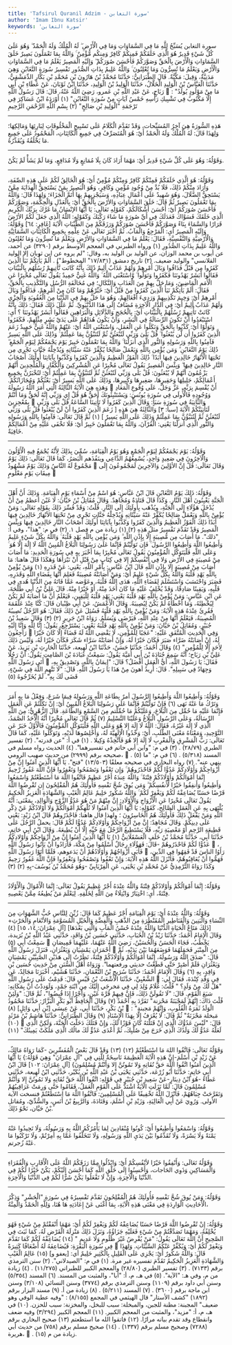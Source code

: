 ```yaml
---
title: 'Tafsirul Quranil Adzim - سورة التغابن'
author: 'Imam Ibnu Katsir'
keywords: 'سورة التغابن'
---
```


سورة التغابن
يُسَبِّحُ لِلَّهِ مَا فِي السَّمَاوَاتِ وَمَا فِي الْأَرْضِ ۖ لَهُ الْمُلْكُ وَلَهُ الْحَمْدُ ۖ وَهُوَ عَلَىٰ كُلِّ شَيْءٍ قَدِيرٌ
هُوَ الَّذِي خَلَقَكُمْ فَمِنكُمْ كَافِرٌ وَمِنكُم مُّؤْمِنٌ ۚ وَاللَّهُ بِمَا تَعْمَلُونَ بَصِيرٌ
خَلَقَ السَّمَاوَاتِ وَالْأَرْضَ بِالْحَقِّ وَصَوَّرَكُمْ فَأَحْسَنَ صُوَرَكُمْ ۖ وَإِلَيْهِ الْمَصِيرُ
يَعْلَمُ مَا فِي السَّمَاوَاتِ وَالْأَرْضِ وَيَعْلَمُ مَا تُسِرُّونَ وَمَا تُعْلِنُونَ ۚ وَاللَّهُ عَلِيمٌ بِذَاتِ الصُّدُورِ
تَفْسِيرُ سُورَةِ التَّغَابُنِ
وَهِيَ مَدَنِيَّةٌ، وَقِيلَ: مَكِّيَّةٌ.
قَالَ الطَّبَرَانِيُّ: حَدَّثَنَا مُحَمَّدُ بْنُ هَارُونَ بْنِ مُحَمَّدِ بْنِ بَكَّارٍ الدِّمَشْقِيُّ، حَدَّثَنَا الْعَبَّاسُ بْنُ الْوَلِيدِ الْخَلَّالُ، حَدَّثَنَا الْوَلِيدُ بْنُ الْوَلِيدِ، حَدَّثَنَا ابْنُ ثَوْبَانَ، عَنْ عَطَاءِ بْنِ أَبِي رَبَاحٍ، عَنْ عَبْدِ اللَّهِ بْنِ عَمرو، رَضِيَ اللَّهُ عَنْهُ، قَالَ: قَالَ رَسُولُ اللَّهِ

: "مَا مِنْ مَوْلُودٍ يُولَدُ إِلَّا مَكْتُوبٌ فِي تَشْبِيكِ رَأْسِهِ خَمْسُ آيَاتٍ مِنْ سُورَةِ التَّغَابُنِ"
(١)
أَوْرَدَهُ ابْنُ عَسَاكِرَ فِي تَرْجَمَةِ "الْوَلِيدِ بْنِ صَالِحٍ"
(٢)
بِسْمِ اللَّهِ الرَّحْمَنِ الرَّحِيمِ
* * *
هَذِهِ السُّورَةُ هِيَ آخِرُ المُسَبِّحات، وَقَدْ تَقَدَّمَ الْكَلَامُ عَلَى تَسْبِيحِ الْمَخْلُوقَاتِ لِبَارِئِهَا وَمَالِكِهَا؛ وَلِهَذَا قَالَ:
لَهُ الْمُلْكُ وَلَهُ الْحَمْدُ
أَيْ: هُوَ الْمُتَصَرِّفُ فِي جَمِيعِ الْكَائِنَاتِ، الْمَحْمُودُ عَلَى جَمِيعِ مَا يَخْلُقُهُ وَيُقَدِّرُهُ.
* * *
وَقَوْلُهُ:
وَهُوَ عَلَى كُلِّ شَيْءٍ قَدِيرٌ
أَيْ: مَهْمَا أَرَادَ كَانَ بِلَا مُمَانِعٍ وَلَا مُدَافِعٍ، وَمَا لَمْ يَشَأْ لَمْ يَكُنْ.
* * *
وَقَوْلُهُ:
هُوَ الَّذِي خَلَقَكُمْ فَمِنْكُمْ كَافِرٌ وَمِنْكُمْ مُؤْمِنٌ
أَيْ: هُوَ الْخَالِقُ لَكُمْ عَلَى هَذِهِ الصِّفَةِ، وَأَرَادَ مِنْكُمْ ذَلِكَ، فَلَا بُدَّ مِنْ وُجُودِ مُؤْمِنٍ وَكَافِرٍ، وَهُوَ الْبَصِيرُ بِمَنْ يَسْتَحِقُّ الْهِدَايَةَ مِمَّنْ يَسْتَحِقُّ الضَّلَالَ، وَهُوَ شَهِيدٌ عَلَى أَعْمَالِ عِبَادِهِ، وَسَيَجْزِيهِمْ بِهَا أَتَمَّ الْجَزَاءَ؛ وَلِهَذَا قَالَ:
وَاللَّهُ بِمَا تَعْمَلُونَ بَصِيرٌ
ثُمَّ قَالَ:
خَلَقَ السَّمَاوَاتِ وَالأرْضَ بِالْحَقِّ
أَيْ: بِالْعَدْلِ وَالْحِكْمَةِ،
وَصَوَّرَكُمْ فَأَحْسَنَ صُوَرَكُمْ
أَيْ: أَحْسَنَ أَشْكَالَكُمْ، كَقَوْلِهِ تَعَالَى:
يَا أَيُّهَا الإنْسَانُ مَا غَرَّكَ بِرَبِّكَ الْكَرِيمِ الَّذِي خَلَقَكَ فَسَوَّاكَ فَعَدَلَكَ فِي أَيِّ صُورَةٍ مَا شَاءَ رَكَّبَكَ
وَكَقَوْلِهِ:
اللَّهُ الَّذِي جَعَلَ لَكُمُ الأرْضَ قَرَارًا وَالسَّمَاءَ بِنَاءً وَصَوَّرَكُمْ فَأَحْسَنَ صُوَرَكُمْ وَرَزَقَكُمْ مِنَ الطَّيِّبَاتِ
الْآيَةَ [غَافِرٍ: ٦٤] وَقَوْلُهُ:
وَإِلَيْهِ الْمَصِيرُ
أَيِ: الْمَرْجِعُ وَالْمَآبُ.
ثُمَّ أَخْبَرَ تَعَالَى عَنْ عِلْمِهِ بِجَمِيعِ الْكَائِنَاتِ السَّمَائِيَّةِ وَالْأَرْضِيَّةِ وَالنَّفْسِيَّةِ، فَقَالَ:
يَعْلَمُ مَا فِي السَّمَاوَاتِ وَالأرْضِ وَيَعْلَمُ مَا تُسِرُّونَ وَمَا تُعْلِنُونَ وَاللَّهُ عَلِيمٌ بِذَاتِ الصُّدُورِ
(١)
ورواه الطبرني في المعجم الأوسط برقم (٣٢٩٠) عن أحمد، عن أيوب بن محمد الوزان، عن الوليد بن الوليد به، وقال: "لم يروه عن ابن ثوبان إلا الوليد القلانسي" والوليد ضعيف.
(٢)
تاريخ دمشق (١٧/٨٣١" المخطوط") .
أَلَمْ يَأْتِكُمْ نَبَأُ الَّذِينَ كَفَرُوا مِن قَبْلُ فَذَاقُوا وَبَالَ أَمْرِهِمْ وَلَهُمْ عَذَابٌ أَلِيمٌ
ذَٰلِكَ بِأَنَّهُ كَانَت تَّأْتِيهِمْ رُسُلُهُم بِالْبَيِّنَاتِ فَقَالُوا أَبَشَرٌ يَهْدُونَنَا فَكَفَرُوا وَتَوَلَّوا ۚ وَّاسْتَغْنَى اللَّهُ ۚ وَاللَّهُ غَنِيٌّ حَمِيدٌ
يَقُولُ تَعَالَى مُخْبِرًا عَنِ الْأُمَمِ الْمَاضِينَ، وَمَا حَلَّ بِهِمْ مِنَ الْعَذَابِ وَالنَّكَالِ؛ فِي مُخَالَفَةِ الرُّسُلِ وَالتَّكْذِيبِ بِالْحَقِّ، فَقَالَ:
أَلَمْ يَأْتِكُمْ نَبَأُ الَّذِينَ كَفَرُوا مِنْ قَبْلُ
أَيْ: خَبِّرْهُمْ وَمَا كَانَ مِنْ أَمْرِهِمْ،
فَذَاقُوا وَبَالَ أَمْرِهِمْ
أَيْ: وَخِيمَ تَكْذِيبِهِمْ وَرَدِيءَ أَفْعَالِهِمْ، وَهُوَ مَا حَلَّ بِهِمْ فِي الدُّنْيَا مِنَ الْعُقُوبَةِ وَالْخِزْيِ
وَلَهُمْ عَذَابٌ أَلِيمٌ
أَيْ: فِي الدَّارِ الْآخِرَةِ مُضَافٌ إِلَى هَذَا الدُّنْيَوِيِّ. ثُمَّ عَلَّلَ ذَلِكَ فَقَالَ:
ذَلِكَ بِأَنَّهُ كَانَتْ تَأْتِيهِمْ رُسُلُهُمْ بِالْبَيِّنَاتِ
أَيْ: بِالْحُجَجِ وَالدَّلَائِلِ وَالْبَرَاهِينِ
فَقَالُوا أَبَشَرٌ يَهْدُونَنَا
؟ أَيِ: اسْتَبْعَدُوا أَنْ تَكُونَ الرِّسَالَةُ فِي الْبَشَرِ، وَأَنْ يَكُونَ هُدَاهُمْ عَلَى يَدَيْ بَشَرٍ مِثْلِهِمْ،
فَكَفَرُوا وَتَوَلَّوْا
أَيْ: كَذَّبُوا بِالْحَقِّ وَنَكَلُوا عَنِ الْعَمَلِ،
وَاسْتَغْنَى اللَّهُ
أَيْ: عَنْهُمْ
وَاللَّهُ غَنِيٌّ حَمِيدٌ
زَعَمَ الَّذِينَ كَفَرُوا أَن لَّن يُبْعَثُوا ۚ قُلْ بَلَىٰ وَرَبِّي لَتُبْعَثُنَّ ثُمَّ لَتُنَبَّؤُنَّ بِمَا عَمِلْتُمْ ۚ وَذَٰلِكَ عَلَى اللَّهِ يَسِيرٌ
فَآمِنُوا بِاللَّهِ وَرَسُولِهِ وَالنُّورِ الَّذِي أَنزَلْنَا ۚ وَاللَّهُ بِمَا تَعْمَلُونَ خَبِيرٌ
يَوْمَ يَجْمَعُكُمْ لِيَوْمِ الْجَمْعِ ۖ ذَٰلِكَ يَوْمُ التَّغَابُنِ ۗ وَمَن يُؤْمِن بِاللَّهِ وَيَعْمَلْ صَالِحًا يُكَفِّرْ عَنْهُ سَيِّئَاتِهِ وَيُدْخِلْهُ جَنَّاتٍ تَجْرِي مِن تَحْتِهَا الْأَنْهَارُ خَالِدِينَ فِيهَا أَبَدًا ۚ ذَٰلِكَ الْفَوْزُ الْعَظِيمُ
وَالَّذِينَ كَفَرُوا وَكَذَّبُوا بِآيَاتِنَا أُولَٰئِكَ أَصْحَابُ النَّارِ خَالِدِينَ فِيهَا ۖ وَبِئْسَ الْمَصِيرُ
يَقُولُ تَعَالَى مُخْبِرًا عَنِ الْمُشْرِكِينَ وَالْكُفَّارِ وَالْمُلْحِدِينَ أَنَّهُمْ يَزْعُمُونَ أَنَّهُمْ لَا يُبْعَثُونَ:
قُلْ بَلَى وَرَبِّي لَتُبْعَثُنَّ ثُمَّ لَتُنَبَّؤُنَّ بِمَا عَمِلْتُمْ
أَيْ: لتُخْبَرُنَّ بِجَمِيعِ أَعْمَالِكُمْ، جَلِيلِهَا وَحَقِيرِهَا، صَغِيرِهَا وَكَبِيرِهَا،
وَذَلِكَ عَلَى اللَّهِ يَسِيرٌ
أَيْ: بَعْثُكُمْ وَمُجَازَاتُكُمْ.
وَهَذِهِ هِيَ الْآيَةُ الثَّالِثَةُ الَّتِي أَمَرَ اللَّهُ رَسُولَهُ

أَنْ يُقْسِمَ بِرَبِّهِ، عَزَّ وَجَلَّ، عَلَى وُقُوعِ الْمَعَادِ وَوُجُودِهِ فَالْأُولَى فِي سُورَةِ يُونُسَ:
وَيَسْتَنْبِئُونَكَ أَحَقٌّ هُوَ قُلْ إِي وَرَبِّي إِنَّهُ لَحَقٌّ وَمَا أَنْتُمْ بِمُعْجِزِينَ

وَالثَّانِيَةُ فِي سُورَةِ سَبَأٍ:
وَقَالَ الَّذِينَ كَفَرُوا لَا تَأْتِينَا السَّاعَةُ قُلْ بَلَى وَرَبِّي لَتَأْتِيَنَّكُمْ
الْآيَةَ [سبأ: ٣] وَالثَّالِثَةُ هِيَ هَذِهِ [
زَعَمَ الَّذِينَ كَفَرُوا أَنْ لَنْ يُبْعَثُوا قُلْ بَلَى وَرَبِّي لَتُبْعَثُنَّ ثُمَّ لَتُنَبَّؤُنَّ بِمَا عَمِلْتُمْ وَذَلِكَ عَلَى اللَّهِ يَسِيرٌ
]
(١)
ثُمَّ قَالَ تَعَالَى:
فَآمِنُوا بِاللَّهِ وَرَسُولِهِ وَالنُّورِ الَّذِي أَنزلْنَا
يَعْنِي: الْقُرْآنَ،
وَاللَّهُ بِمَا تَعْمَلُونَ خَبِيرٌ
أَيْ: فَلَا تَخْفَى عَلَيْهِ مِنْ أَعْمَالِكُمْ خَافِيَةٌ.
* * *
وَقَوْلُهُ:
يَوْمَ يَجْمَعُكُمْ لِيَوْمِ الْجَمْعِ
وَهُوَ يَوْمُ الْقِيَامَةِ، سُمِّيَ بِذَلِكَ لِأَنَّهُ يُجْمَعُ فِيهِ الْأَوَّلُونَ وَالْآخِرُونَ فِي صَعِيدٍ وَاحِدٍ، يُسْمِعُهُمُ الدَّاعِي وينَفُذَهم الْبَصَرُ، كَمَا قَالَ تَعَالَى:
ذَلِكَ يَوْمٌ مَجْمُوعٌ لَهُ النَّاسُ وَذَلِكَ يَوْمٌ مَشْهُودٌ

وَقَالَ تَعَالَى:
قُلْ إِنَّ الأوَّلِينَ وَالآخِرِينَ لَمَجْمُوعُونَ إِلَى مِيقَاتِ يَوْمٍ مَعْلُومٍ

* * *
وَقَوْلُهُ:
ذَلِكَ يَوْمُ التَّغَابُنِ
قَالَ ابْنُ عَبَّاسٍ: هُوَ اسْمٌ مِنْ أَسْمَاءِ يَوْمِ الْقِيَامَةِ. وَذَلِكَ أَنَّ أَهْلَ الْجَنَّةِ يَغْبِنُونَ أَهْلَ النَّارِ. وَكَذَا قَالَ قَتَادَةُ وَمُجَاهِدٌ.
وَقَالَ مُقَاتِلُ بْنُ حَيَّانَ: لَا غَبْنَ أعظمُ مِنْ أَنْ يُدْخَلَ هَؤُلَاءِ إِلَى الْجَنَّةِ، ويُذْهَب بِأُولَئِكَ إِلَى النَّارِ.
قُلْتُ: وَقَدْ فُسِّرَ ذَلِكَ بِقَوْلِهِ تَعَالَى:
وَمَنْ يُؤْمِنْ بِاللَّهِ وَيَعْمَلْ صَالِحًا يُكَفِّرْ عَنْهُ سَيِّئَاتِهِ وَيُدْخِلْهُ جَنَّاتٍ تَجْرِي مِنْ تَحْتِهَا الأنْهَارُ خَالِدِينَ فِيهَا أَبَدًا ذَلِكَ الْفَوْزُ الْعَظِيمُ وَالَّذِينَ كَفَرُوا وَكَذَّبُوا بِآيَاتِنَا أُولَئِكَ أَصْحَابُ النَّارِ خَالِدِينَ فِيهَا وَبِئْسَ الْمَصِيرُ
وَقَدْ تَقَدَّمَ تَفْسِيرُ مثلُ هَذِهِ
(٢)
(١)
زيادة من م فصل ١.
(٢)
في م: "هذا"، وفي أ: "ذلك".
مَا أَصَابَ مِن مُّصِيبَةٍ إِلَّا بِإِذْنِ اللَّهِ ۗ وَمَن يُؤْمِن بِاللَّهِ يَهْدِ قَلْبَهُ ۚ وَاللَّهُ بِكُلِّ شَيْءٍ عَلِيمٌ
وَأَطِيعُوا اللَّهَ وَأَطِيعُوا الرَّسُولَ ۚ فَإِن تَوَلَّيْتُمْ فَإِنَّمَا عَلَىٰ رَسُولِنَا الْبَلَاغُ الْمُبِينُ
اللَّهُ لَا إِلَٰهَ إِلَّا هُوَ ۚ وَعَلَى اللَّهِ فَلْيَتَوَكَّلِ الْمُؤْمِنُونَ
يَقُولُ تَعَالَى مُخْبِرًا بِمَا أَخْبَرَ بِهِ فِي سُورَةِ الْحَدِيدِ:
مَا أَصَابَ مِنْ مُصِيبَةٍ فِي الأرْضِ وَلا فِي أَنْفُسِكُمْ إِلا فِي كِتَابٍ مِنْ قَبْلِ أَنْ نَبْرَأَهَا
وَهَكَذَا قَالَ هاهنا:
مَا أَصَابَ مِنْ مُصِيبَةٍ إِلا بِإِذْنِ اللَّهِ
قَالَ ابْنُ عَبَّاسٍ: بِأَمْرِ اللَّهِ، يَعْنِي: عَنْ قَدَرِهِ
(١)
وَمَنْ يُؤْمِنْ بِاللَّهِ يَهْدِ قَلْبَهُ وَاللَّهُ بِكُلِّ شَيْءٍ عَلِيمٌ
أَيْ: وَمَنْ أَصَابَتْهُ مُصِيبَةٌ فَعَلِمَ أَنَّهَا بِقَضَاءِ اللَّهِ وَقَدَرِهِ، فَصَبَرَ وَاحْتَسَبَ وَاسْتَسْلَمَ لِقَضَاءِ اللَّهِ، هَدَى اللَّهُ قَلْبَهُ، وعَوَّضه عَمَّا فَاتَهُ مِنَ الدُّنْيَا هُدى فِي قَلْبِهِ، وَيَقِينًا صَادِقًا، وَقَدْ يُخْلِفُ عَلَيْهِ مَا كَانَ أَخَذَ مِنْهُ، أَوْ خَيْرًا مِنْهُ.
قَالَ عَلِيُّ بْنُ أَبِي طَلْحَةَ، عَنِ ابْنِ عَبَّاسٍ:
وَمَنْ يُؤْمِنْ بِاللَّهِ يَهْدِ قَلْبَهُ
يَعْنِي: يَهْدِ قَلْبَهُ لِلْيَقِينِ، فَيَعْلَمُ أَنَّ مَا أَصَابَهُ لَمْ يَكُنْ لِيُخْطِئَهُ، وَمَا أَخْطَأَهُ لَمْ يَكُنْ لِيُصِيبَهُ.
وَقَالَ الْأَعْمَشُ، عَنْ أَبِي ظِبْيان قَالَ: كُنَّا عِنْدَ عَلْقَمَةَ فَقُرِئَ عِنْدَهُ هَذِهِ الْآيَةُ:
وَمَنْ يُؤْمِنْ بِاللَّهِ يَهْدِ قَلْبَهُ
فَسُئِلَ عَنْ ذَلِكَ فَقَالَ: هُوَ الرَّجُلُ تُصِيبُهُ الْمُصِيبَةُ، فَيَعْلَمُ أَنَّهَا مِنْ عِنْدِ اللَّهِ، فَيَرْضَى وَيُسَلِّمُ. رَوَاهُ ابْنُ جَرِيرٍ
(٢)
(٣)
وَقَالَ سَعِيدُ بْنُ جُبَيْرٍ، وَمُقَاتِلُ بْنُ حَيَّانَ:
وَمَنْ يُؤْمِنْ بِاللَّهِ يَهْدِ قَلْبَهُ
يَعْنِي: يَسْتَرْجِعُ، يَقُولُ:
إِنَّا لِلَّهِ وَإِنَّا إِلَيْهِ رَاجِعُونَ

وَفِي الْحَدِيثِ الْمُتَّفَقِ عَلَيْهِ: "عَجَبًا لِلْمُؤْمِنِ، لَا يَقْضِي اللَّهُ لَهُ قَضَاءً إِلَّا كَانَ خَيْرًا لَهُ، إِنْ أَصَابَتْهُ ضَرَّاء صَبَرَ فَكَانَ خَيْرًا لَهُ، وَإِنْ أَصَابَتْهُ سَرَّاء شَكَرَ فَكَانَ خَيْرًا لَهُ، وَلَيْسَ ذَلِكَ لِأَحَدٍ إِلَّا لِلْمُؤْمِنِ"
(٤)
وَقَالَ أَحْمَدُ: حَدَّثَنَا حَسَنٌ، حَدَّثَنَا ابْنُ لَهِيعة، حَدَّثَنَا الْحَارِثِ بْنِ يَزِيدَ، عَنْ عَلِيِّ بْنِ رَبَاح؛ أَنَّهُ سَمِعَ جُنَادَةَ بْنَ أَبِي أُمَيَّةَ يَقُولُ: سَمِعْتُ عُبَادَةَ بْنَ الصَّامِتِ يَقُولُ: أَنَّ رَجُلًا أَتَى رَسُولَ اللَّهِ

فَقَالَ: يَا رَسُولَ اللَّهِ، أَيُّ الْعَمَلِ أَفْضَلُ؟ قَالَ: "إِيمَانٌ بِاللَّهِ، وَتَصْدِيقٌ بِهِ، وَجِهَادٌ فِي سَبِيلِهِ". قَالَ: أُرِيدُ أهونَ مِنْ هَذَا يَا رَسُولَ اللَّهِ. قَالَ: "لَا تَتَّهِمِ اللَّهَ فِي شَيْءٍ، قَضَى لَكَ بِهِ". لَمْ يُخَرِّجُوهُ
(٥)
* * *
وَقَوْلُهُ:
وَأَطِيعُوا اللَّهَ وَأَطِيعُوا الرَّسُولَ
أمرٌ بِطَاعَةِ اللَّهِ وَرَسُولِهُ فِيمَا شَرَعَ، وَفِعْلُ مَا بِهِ أَمَرَ وَتَرْكُ مَا عَنْهُ نَهَى
(٦)
فَإِنْ تَوَلَّيْتُمْ فَإِنَّمَا عَلَى رَسُولِنَا الْبَلاغُ الْمُبِينُ
أَيْ: إِنْ نَكَلْتُمْ عَنِ الْعَمَلِ فَإِنَّمَا عَلَيْهِ مَا حُمِّل مِنَ الْبَلَاغِ، وَعَلَيْكُمْ مَا حُمِّلْتم مِنَ السَّمْعِ وَالطَّاعَةِ.
قَالَ الزُّهْرِيُّ: مِنَ اللَّهِ الرِّسَالَةُ، وَعَلَى الرَّسُولِ الْبَلَاغُ وَعَلَيْنَا التَّسْلِيمُ
(٧)
ثُمَّ قَالَ تَعَالَى مُخْبِرًا أَنَّهُ الْأَحَدُ الصَّمَدُ، الَّذِي لَا إِلَهَ غَيْرُهُ، فَقَالَ:
اللَّهُ لَا إِلَهَ إِلا هُوَ وَعَلَى اللَّهِ فَلْيَتَوَكَّلِ الْمُؤْمِنُونَ
فَالْأَوَّلُ خَبَرٌ عَنِ التَّوْحِيدِ، وَمَعْنَاهُ مَعْنَى الطَّلَبِ، أَيْ: وَحِّدُوا الْإِلَهِيَّةَ لَهُ، وَأَخْلِصُوهَا لَدَيْهِ، وَتَوَكَّلُوا عَلَيْهِ، كَمَا قَالَ تَعَالَى:
رَبُّ الْمَشْرِقِ وَالْمَغْرِبِ لَا إِلَهَ إِلا هُوَ فَاتَّخِذْهُ وَكِيلا
.
(١)
في أ: "عن قدرته".
(٢)
تفسير الطبري (٢٨/٧٩) .
(٣)
في م: "وابن أبي حاتم في تفسيرهما".
(٤)
الحديث رواه مسلم في صحيحه برقم (٢٩٩٩) من حديث صهيب الرومي،

.
(٥)
المسند (٥/٣١٨) .
(٦)
في م: "ما ينهي عنه".
(٧)
رواه البخاري في صحيحه معلقًا (١٣/٥٠٣) "فتح".
يَا أَيُّهَا الَّذِينَ آمَنُوا إِنَّ مِنْ أَزْوَاجِكُمْ وَأَوْلَادِكُمْ عَدُوًّا لَّكُمْ فَاحْذَرُوهُمْ ۚ وَإِن تَعْفُوا وَتَصْفَحُوا وَتَغْفِرُوا فَإِنَّ اللَّهَ غَفُورٌ رَّحِيمٌ
إِنَّمَا أَمْوَالُكُمْ وَأَوْلَادُكُمْ فِتْنَةٌ ۚ وَاللَّهُ عِندَهُ أَجْرٌ عَظِيمٌ
فَاتَّقُوا اللَّهَ مَا اسْتَطَعْتُمْ وَاسْمَعُوا وَأَطِيعُوا وَأَنفِقُوا خَيْرًا لِّأَنفُسِكُمْ ۗ وَمَن يُوقَ شُحَّ نَفْسِهِ فَأُولَٰئِكَ هُمُ الْمُفْلِحُونَ
إِن تُقْرِضُوا اللَّهَ قَرْضًا حَسَنًا يُضَاعِفْهُ لَكُمْ وَيَغْفِرْ لَكُمْ ۚ وَاللَّهُ شَكُورٌ حَلِيمٌ
عَالِمُ الْغَيْبِ وَالشَّهَادَةِ الْعَزِيزُ الْحَكِيمُ
يَقُولُ تَعَالَى مُخْبِرًا عَنِ الْأَزْوَاجِ وَالْأَوْلَادِ: إِنَّ مِنْهُمْ مَنْ هُوَ عَدُوُّ الزَّوْجِ وَالْوَالِدِ، بِمَعْنَى: أَنَّهُ يُلْتَهَى بِهِ عَنِ الْعَمَلِ الصَّالِحِ، كَقَوْلِهِ:
يَا أَيُّهَا الَّذِينَ آمَنُوا لَا تُلْهِكُمْ أَمْوَالُكُمْ وَلا أَوْلادُكُمْ عَنْ ذِكْرِ اللَّهِ وَمَنْ يَفْعَلْ ذَلِكَ فَأُولَئِكَ هُمُ الْخَاسِرُونَ
؛ ولهذا قال هاهنا:
فَاحْذَرُوهُمْ
قَالَ ابْنُ زَيْدٍ: يَعْنِي عَلَى دِينِكُمْ.
وَقَالَ مُجَاهِدٌ:
إِنَّ مِنْ أَزْوَاجِكُمْ وَأَوْلادِكُمْ عَدُوًّا لَكُمْ
قَالَ: يحملُ الرَّجُلَ عَلَى قَطِيعَةِ الرَّحِمِ أَوْ مَعْصِيَةِ رَبِّهِ، فَلَا يَسْتَطِيعُ الرَّجُلُ مَعَ حُبِّهِ إِلَّا أَنْ يُطِيعَهُ. وَقَالَ ابْنُ أَبِي حَاتِمٍ، حَدَّثَنَا أَبِي، حَدَّثَنَا مُحَمَّدُ بْنُ خَلَفٍ الْعَسْقَلَانِيُّ
(١)
يَا أَيُّهَا الَّذِينَ آمَنُوا إِنَّ مِنْ أَزْوَاجِكُمْ وَأَوْلادِكُمْ عَدُوًّا لَكُمْ فَاحْذَرُوهُمْ
-قَالَ: فَهَؤُلَاءِ رِجَالٌ أَسْلَمُوا مِنْ مَكَّةَ، فَأَرَادُوا أَنْ يَأْتُوا رَسُولُ اللَّهِ

، فَأَبَى أَزْوَاجُهُمْ وَأَوْلَادُهُمْ أَنْ يَدَعوهم، فَلَمَّا أَتَوْا رَسُولَ اللَّهِ

رَأَوُا الناسَ قَدْ فَقِهُوا فِي الدِّينِ، فَهَمُّوا أَنْ يُعَاقِبُوهُمْ، فَأَنْزَلَ اللَّهُ هَذِهِ الْآيَةَ:
وَإِنْ تَعْفُوا وَتَصْفَحُوا وَتَغْفِرُوا فَإِنَّ اللَّهَ غَفُورٌ رَحِيمٌ
وَكَذَا رَوَاهُ التِّرْمِذِيُّ عَنْ مُحَمَّدِ بْنِ يَحْيَى، عَنِ الْفِرْيَابِيِّ -وَهُوَ مُحَمَّدُ بْنُ يُوسُفَ-بِهِ
(٢)
(٣)
* * *
وَقَوْلُهُ:
إِنَّمَا أَمْوَالُكُمْ وَأَوْلادُكُمْ فِتْنَةٌ وَاللَّهُ عِنْدَهُ أَجْرٌ عَظِيمٌ
يَقُولُ تَعَالَى: إِنَّمَا الْأَمْوَالُ وَالْأَوْلَادُ فِتْنَةٌ، أَيِ: اخْتِبَارٌ وَابْتِلَاءٌ مِنَ اللَّهِ لِخَلْقِهِ. لِيَعْلَمَ مَنْ يُطِيعُهُ مِمَّنْ يَعْصِيهِ.
* * *
وَقَوْلُهُ:
وَاللَّهُ عِنْدَهُ
أَيْ: يَوْمَ الْقِيَامَةِ
أَجْرٌ عَظِيمٌ
كَمَا قَالَ: زُيِّنَ لِلنَّاسِ حُبُّ الشَّهَوَاتِ مِنَ النِّسَاءِ وَالْبَنِينَ وَالْقَنَاطِيرِ الْمُقَنْطَرَةِ مِنَ الذَّهَبِ وَالْفِضَّةِ وَالْخَيْلِ الْمُسَوَّمَةِ وَالأنْعَامِ وَالْحَرْثِ+ [ذَلِكَ مَتَاعُ الْحَيَاةِ الدُّنْيَا وَاللَّهُ عِنْدَهُ حُسْنُ الْمَآبِ وَالَّتِي بَعْدَهَا] [آلِ عِمْرَانَ: ١٤، ١٥]
(٤)
وَقَالَ الْإِمَامُ أَحْمَدُ: حَدَّثَنَا زَيْدُ بْنُ الْحُبَابِ، حَدَّثَنِي حُسَين بْنُ وَاقَدٍ، حَدَّثَنِي عَبْدُ اللَّهِ بْنُ بُرَيدة، سَمِعْتُ أَبِي
(٥)

يَخْطُبُ، فَجَاءَ الْحَسَنُ وَالْحُسَيْنُ، رَضِيَ اللَّهُ عَنْهُمَا، عَلَيْهِمَا قَمِيصَانِ أَحْمَرَانِ يَمْشِيَانِ وَيَعْثُرَانِ، فَنَزَلَ رَسُولُ اللَّهِ

مِنَ الْمِنْبَرِ فَحَمَلَهُمَا فَوَضَعَهُمَا بَيْنَ يَدَيْهِ، ثُمَّ قَالَ: "صَدَقَ اللَّهُ وَرَسُولُهُ، إِنَّمَا أَمْوَالُكُمْ وَأَوْلَادُكُمْ فِتْنَةٌ، نَظَرْتُ إِلَى هَذَيْنِ الصَّبِيَّيْنِ يَمْشِيَانِ وَيَعْثُرَانِ فَلَمْ أَصْبِرْ حَتَّى قَطَعْتُ حديثي ورفعتهما".
وَرَوَاهُ أَهْلُ السُّنَنِ مِنْ حَدِيثِ حُسَين بْنِ وَاقِدٍ، بِهِ
(٦)
وَقَالَ الْإِمَامُ أَحْمَدُ: حَدَّثَنَا سُرَيج بْنُ النُّعْمَانِ، حَدَّثَنَا هُشَيْم، أَخْبَرَنَا مَجَالِدٌ، عَنِ الشَّعْبِيِّ، حَدَّثَنَا الْأَشْعَثُ بْنُ قَيْسٍ قَالَ: قَدِمْتُ عَلَى رَسُولِ اللَّهِ

فِي وَفْدِ كِنْدَةَ، فَقَالَ لِي: "هَلْ لَكَ مِنْ وَلَدٍ؟ " قُلْتُ: غُلَامٌ وُلِدَ لِي فِي مَخرجَي إِلَيْكَ مِنِ ابْنَةِ جَمْدٍ، وَلَوَددْتُ أَنَّ بِمَكَانِهِ: شبَعَ الْقَوْمِ. قَالَ: "لَا تَقُولَنَّ ذَلِكَ، فَإِنَّ فِيهِمْ قُرَّةَ عَيْنٍ، وَأَجْرًا إِذَا قُبِضُوا"، ثُمَّ قَالَ: "وَلَئِنْ قُلْتَ ذَاكَ: إِنَّهُمْ لَمَجْبَنَةٌ مَحْزنة" تَفَرَّدَ بِهِ أَحْمَدُ
(٧)
وَقَالَ الْحَافِظُ أَبُو بَكْرٍ الْبَزَّارُ: حَدَّثَنَا مَحْمُودُ بْنُ بَكْرٍ، حَدَّثَنَا أَبِي، عَنْ عِيسَى [بْنِ أَبِي وَائِلٍ]
(٨)

: "الْوَلَدُ ثَمَرَةُ الْقُلُوبِ، وَإِنَّهُمْ مَجبنة مَبخلة مَحْزَنَةٌ" ثُمَّ قَالَ: لَا يُعْرَفُ إِلَّا بِهَذَا الْإِسْنَادِ
(٩)
وَقَالَ الطَّبَرَانِيُّ: حَدَّثَنَا هَاشِمُ بْنُ مَرْثَدٍ
(١٠)

قَالَ: "لَيْسَ عَدُوُّكَ الَّذِي إِنْ قَتَلْتَهُ كَانَ فَوْزًا لَكَ، وَإِنْ قَتَلَكَ دَخَلْتَ الْجَنَّةَ، وَلَكِنَّ الَّذِي لَعَلَّهُ عَدُوٌّ لَكَ وَلَدُكَ الَّذِي خَرَجَ مِنْ صُلْبِكَ، ثُمَّ أَعْدَى عَدُوٍّ لَكَ مالُك الَّذِي مَلَكَتْ يَمِينُكَ"
(١١)
* * *
وَقَوْلُهُ تَعَالَى: فَاتَّقُوا اللهَ مَا اسْتَطَعْتُمْ
(١٢)
(١٣)
وَقَدْ قَالَ بَعْضُ الْمُفَسِّرِينَ -كَمَا رَوَاهُ مَالِكٌ، عَنْ زَيْدِ بْنِ أَسْلَمَ-إِنَّ هَذِهِ الْآيَةَ الْعَظِيمَةَ نَاسِخَةٌ لِلَّتِي فِي "آلِ عِمْرَانَ" وَهِيَ قَوْلُهُ:} يَا أَيُّهَا الَّذِينَ آمَنُوا اتَّقُوا اللَّهَ حَقَّ تُقَاتِهِ وَلا تَمُوتُنَّ إِلا وَأَنْتُمْ مُسْلِمُونَ} [آلِ عِمْرَانَ: ١٠٢]
قَالَ ابْنُ أَبِي حَاتِمٍ: حَدَّثَنَا أَبُو زُرْعَة، حَدَّثَنِي يَحْيَى بْنُ عَبْدِ اللَّهِ بْنِ بُكَيْر، حَدَّثَنِي ابْنُ لَهِيعة، حَدَّثَنِي عَطَاءٌ -هُوَ ابْنُ دِينَارٍ-عَنْ سَعِيدِ بْنِ جُبَيْرٍ فِي قَوْلِهِ:
اتَّقُوا اللَّهَ حَقَّ تُقَاتِهِ وَلا تَمُوتُنَّ إِلا وَأَنْتُمْ مُسْلِمُونَ
قَالَ: لَمَّا نَزَلَتِ الْآيَةُ اشْتَدَّ عَلَى الْقَوْمِ الْعَمَلُ، فَقَامُوا حَتَّى وَرِمَتْ عَرَاقِيبُهُمْ وَتَقَرَّحَتْ جِبَاهُهُمْ، فَأَنْزَلَ اللَّهُ تَخْفِيفًا عَلَى الْمُسْلِمِينَ:
فَاتَّقُوا اللَّهَ مَا اسْتَطَعْتُمْ
فنسخت الآية الأولى.
وَرُوِيَ عَنْ أَبِي الْعَالِيَةِ، وَزَيْدِ بْنِ أَسْلَمَ، وَقَتَادَةَ، وَالرَّبِيعُ بْنُ أَنَسٍ، والسُّدِّيّ، ومُقاتل بْنُ حَيَّان، نَحْوُ ذَلِكَ.
* * *
وَقَوْلُهُ:
وَاسْمَعُوا وَأَطِيعُوا
أَيْ: كُونُوا مُنْقَادِينَ لِمَا يَأْمُرُكُمُ اللَّهُ بِهِ وَرَسُولُهُ، وَلَا تَحِيدُوا عَنْهُ يَمْنَةً وَلَا يَسْرَةً، وَلَا تُقَدِّمُوا بَيْنَ يَدَيِ اللَّهِ وَرَسُولِهِ، وَلَا تَتَخَلَّفُوا عَمَّا بِهِ أُمِرْتُمْ، وَلَا تَرْكَبُوا مَا عَنْهُ زُجرتم.
* * *
وَقَوْلُهُ تَعَالَى:
وَأَنْفِقُوا خَيْرًا لأنْفُسِكُمْ
أَيْ: وَابْذُلُوا مِمَّا رَزَقَكُمُ اللَّهُ عَلَى الْأَقَارِبِ وَالْفُقَرَاءِ وَالْمَسَاكِينِ وَذَوِي الحَاجات، وَأَحْسِنُوا إِلَى خَلْقِ اللَّهِ كَمَا أَحْسَنَ إِلَيْكُمْ، يَكُنْ خَيْرًا لَكُمْ فِي الدُّنْيَا وَالْآخِرَةِ، وَإِنْ لَا تَفْعَلُوا يَكُنْ شَرًّا لَكُمْ فِي الدُّنْيَا وَالْآخِرَةِ.
* * *
وَقَوْلُهُ:
وَمَنْ يُوقَ شُحَّ نَفْسِهِ فَأُولَئِكَ هُمُ الْمُفْلِحُونَ
تَقَدَّمَ تَفْسِيرُهُ فِي سُورَةِ "الْحَشْرِ" وَذِكْرُ الْأَحَادِيثِ الْوَارِدَةِ فِي مَعْنَى هَذِهِ الْآيَةِ، بِمَا أَغْنَى عَنْ إِعَادَتِهِ هَا هُنَا، وَلِلَّهِ الْحَمْدُ وَالْمِنَّةُ،
* * *
وَقَوْلُهُ:
إِنْ تُقْرِضُوا اللَّهَ قَرْضًا حَسَنًا يُضَاعِفْهُ لَكُمْ وَيَغْفِرْ لَكُمْ
أَيْ: مَهْمَا أَنْفَقْتُمْ مِنْ شَيْءٍ فَهُوَ يُخْلِفُهُ، وَمَهْمَا تَصَدَّقْتُمْ مِنْ شَيْءٍ فَعَلَيْهِ جَزَاؤُهُ، وَنَزَلَ ذَلِكَ مَنْزِلَةَ الْقَرْضِ لَهُ، كَمَا ثَبَتَ فِي الصَّحِيحِ أَنَّ اللَّهَ تَعَالَى يَقُولُ: "مَنْ يُقْرِضُ غَيْرَ ظَلُومٍ وَلَا عَدِيمٍ "
(١٤)
يُضَاعِفْهُ لَكُمْ
كَمَا تَقَدَّمَ فِي سُورَةِ الْبَقَرَةِ:
فَيُضَاعِفَهُ لَهُ أَضْعَافًا كَثِيرَةً

وَيَغْفِرْ لَكُمْ
أَيْ: وَيُكَفِّرْ عَنْكُمُ السَّيِّئَاتِ. وَلِهَذَا قَالَ:
وَاللَّهُ شَكُورٌ
أَيْ: يَجْزِي عَلَى الْقَلِيلِ بِالْكَثِيرِ
حَلِيمٌ
أي: [يعفو و]
(١٥)
عَالِمُ الْغَيْبِ وَالشَّهَادَةِ الْعَزِيزُ الْحَكِيمُ
تَقَدَّمَ تفسيره غير مرة.
(١)
في م: "الصيدلاني".
(٢)
سنن الترمذي برقم (٧١٣٣) .
(٣)
تفسير الطبري (٢٨/٨٠) والمعجم الكبير للطبراني (١١/٢٧٥) .
(٤)
زيادة من م، وفي هـ: "الآية".
(٥)
في هـ، م، أ: "أبا"، والمثبت من المسند.
(٦)
المسند (٥/٣٥٤) وسنن أبي داود برقم (١١٠٩) وسنن الترمذي برقم (٣٧٧٤) وسنن النسائي (٣/١٠٨) وسنن ابن ماجة برقم (٣٦٠٠) .
(٧)
المسند (٥/٢١١) .
(٨)
زيادة من أ.
(٩)
مسند البزار برقم (١٨٩٢) "كشف الأستار" قال الهيثمي في المجمع (٨/١٥٥) : "وفيه عطية الوفي وهو ضعيف" المجبنة: مظنة للجبن، والمبخلة: سبب للبخل، والمخزنة: سبب للحزن.
(١٠)
في هـ، م، أ: "مزيد"، والمثبت من المعجم الكبير.
(١١)
المعجم الكبير (٣/٢٩٤) وفيه ضعف وانقطاع وقد تقدم بيانه مرارًا.
(١٢)
فاتقوا الله ما استطعتم
(١٣)
صحيح البخاري برقم (٧٢٨٨) وصحيح مسلم برقم (١٣٣٧) .
(١٤)
صحيح مسلم برقم (٧٥٨) من حديث أبي هريرة،

.
(١٥)
زيادة من م.